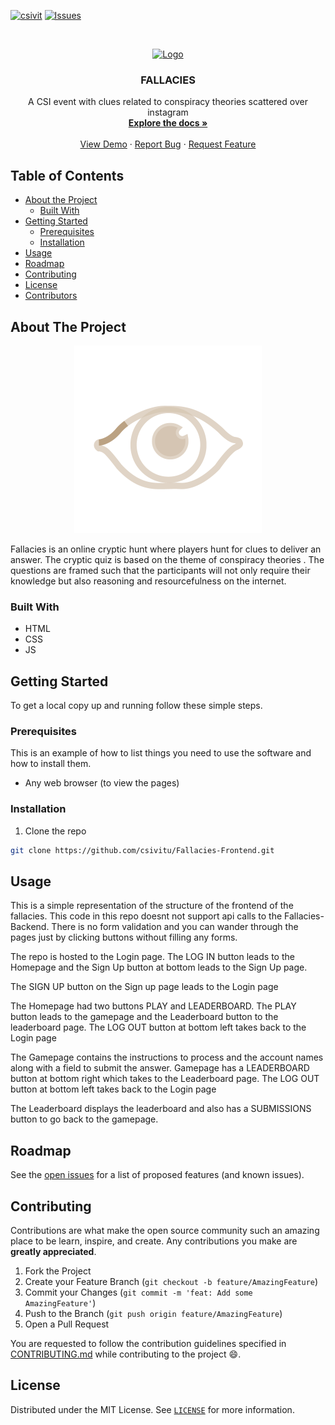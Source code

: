 [![csivit][csivitu-shield]][csivitu-url]
[![Issues][issues-shield]][issues-url]

<!-- PROJECT LOGO -->
<br />
<p align="center">
  <a href="https://github.com/github_username/repo">
    <img src="https://csivit.com/images/favicon.png" alt="Logo" width="80">
  </a>

  <h3 align="center">FALLACIES</h3>

  <p align="center">
    A CSI event with clues related to conspiracy theories scattered over instagram
    <br />
    <a href="https://github.com/Subham-Panda/Fallacies-Frontend"><strong>Explore the docs »</strong></a>
    <br />
    <br />
    <a href="https://github.com/Subham-Panda/Fallacies-Frontend">View Demo</a>
    ·
    <a href="https://github.com/Subham-Panda/Fallacies-Frontend/issues">Report Bug</a>
    ·
    <a href="https://github.com/Subham-Panda/Fallacies-Frontend/issues">Request Feature</a>
  </p>
</p>



<!-- TABLE OF CONTENTS -->
## Table of Contents

* [About the Project](#about-the-project)
  * [Built With](#built-with)
* [Getting Started](#getting-started)
  * [Prerequisites](#prerequisites)
  * [Installation](#installation)
* [Usage](#usage)
* [Roadmap](#roadmap)
* [Contributing](#contributing)
* [License](#license)
* [Contributors](#contributors-)



<!-- ABOUT THE PROJECT -->
## About The Project

<p align="center">
  <img src="./static/img/loading.gif" alt="FALLACIES" height="300"/>
</p>



Fallacies is an online cryptic hunt where players hunt for clues to deliver an answer. The cryptic quiz is based on the theme of conspiracy theories . The questions are  framed such that the participants will not only require their knowledge but also reasoning and resourcefulness on the internet.


### Built With

* HTML
* CSS
* JS



<!-- GETTING STARTED -->
## Getting Started

To get a local copy up and running follow these simple steps.

### Prerequisites

This is an example of how to list things you need to use the software and how to install them.
* Any web browser (to view the pages)


### Installation
 
1. Clone the repo
```sh
git clone https://github.com/csivitu/Fallacies-Frontend.git
```



<!-- USAGE EXAMPLES -->
## Usage

This is a simple representation of the structure of the frontend of the fallacies. This code in this repo doesnt not support api calls to the Fallacies-Backend. There is no form validation and you can wander through the pages just by clicking buttons without filling any forms.

The repo is hosted to the Login page. The LOG IN button leads to the Homepage and the Sign Up button at bottom leads to the Sign Up page.

The SIGN UP button on the Sign up page leads to the Login page

The Homepage had two buttons PLAY and LEADERBOARD. The PLAY button leads to the gamepage and the Leaderboard button to the leaderboard page. The LOG OUT button at bottom left takes back to the Login page

The Gamepage contains the instructions to process and the account names along with a field to submit the answer. Gamepage has a LEADERBOARD button at bottom right which takes to the Leaderboard page. The LOG OUT button at bottom left takes back to the Login page

The Leaderboard displays the leaderboard and also has a SUBMISSIONS button to go back to the gamepage.



<!-- ROADMAP -->
## Roadmap

See the [open issues](https://github.com/Subham-Panda/Fallacies-Frontend/issues) for a list of proposed features (and known issues).



<!-- CONTRIBUTING -->
## Contributing

Contributions are what make the open source community such an amazing place to be learn, inspire, and create. Any contributions you make are **greatly appreciated**.

1. Fork the Project
2. Create your Feature Branch (`git checkout -b feature/AmazingFeature`)
3. Commit your Changes (`git commit -m 'feat: Add some AmazingFeature'`)
4. Push to the Branch (`git push origin feature/AmazingFeature`)
5. Open a Pull Request

You are requested to follow the contribution guidelines specified in [CONTRIBUTING.md](./CONTRIBUTING.md) while contributing to the project :smile:.

<!-- LICENSE -->
## License

Distributed under the MIT License. See [`LICENSE`](./LICENSE) for more information.




<!-- MARKDOWN LINKS & IMAGES -->
<!-- https://www.markdownguide.org/basic-syntax/#reference-style-links -->
[csivitu-shield]: https://img.shields.io/badge/csivitu-csivitu-blue
[csivitu-url]: https://csivit.com
[issues-shield]: https://img.shields.io/github/issues/othneildrew/Best-README-Template.svg?style=flat-square
[issues-url]: https://github.com/Subham-Panda/Fallacies-Frontend/issues
